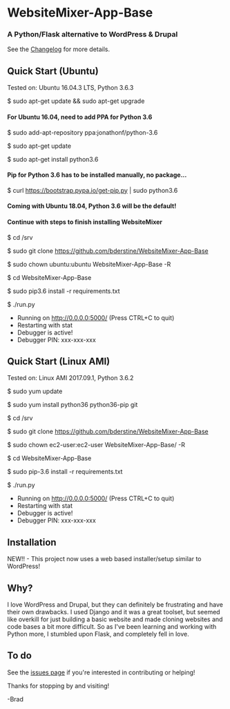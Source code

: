 # WebsiteMixer-App-Base
### A Python/Flask alternative to WordPress & Drupal

See the [Changelog](http://websitemixer.com/changelog/) for more details.   

## Quick Start (Ubuntu)
Tested on: Ubuntu 16.04.3 LTS, Python  3.6.3

$ sudo apt-get update && sudo apt-get upgrade

#### For Ubuntu 16.04, need to add PPA for Python 3.6

$ sudo add-apt-repository ppa:jonathonf/python-3.6

$ sudo apt-get update

$ sudo apt-get install python3.6

#### Pip for Python 3.6 has to be installed manually, no package...

$ curl https://bootstrap.pypa.io/get-pip.py | sudo python3.6

#### Coming with Ubuntu 18.04, Python 3.6 will be the default!
#### Continue with steps to finish installing WebsiteMixer

$ cd /srv

$ sudo git clone https://github.com/bderstine/WebsiteMixer-App-Base

$ sudo chown ubuntu:ubuntu WebsiteMixer-App-Base -R

$ cd WebsiteMixer-App-Base

$ sudo pip3.6 install -r requirements.txt

$ ./run.py
 * Running on http://0.0.0.0:5000/ (Press CTRL+C to quit)
 * Restarting with stat
 * Debugger is active!
 * Debugger PIN: xxx-xxx-xxx

## Quick Start (Linux AMI)
Tested on: Linux AMI 2017.09.1, Python 3.6.2

$ sudo yum update

$ sudo yum install python36 python36-pip git

$ cd /srv

$ sudo git clone https://github.com/bderstine/WebsiteMixer-App-Base

$ sudo chown ec2-user:ec2-user WebsiteMixer-App-Base/ -R

$ cd WebsiteMixer-App-Base

$ sudo pip-3.6 install -r requirements.txt

$ ./run.py
 * Running on http://0.0.0.0:5000/ (Press CTRL+C to quit)
 * Restarting with stat
 * Debugger is active!
 * Debugger PIN: xxx-xxx-xxx

## Installation

NEW!! - This project now uses a web based installer/setup similar to WordPress! 

## Why?

I love WordPress and Drupal, but they can definitely be frustrating and have their own drawbacks. I used Django and it was a great toolset, but seemed like overkill for just building a basic website and made cloning websites and code bases a bit more difficult. So as I've been learning and working with Python more, I stumbled upon Flask, and completely fell in love.

## To do

See the [issues page](https://github.com/bderstine/WebsiteMixer-App-Base/issues) if you're interested in contributing or helping!

Thanks for stopping by and visiting! 

-Brad

